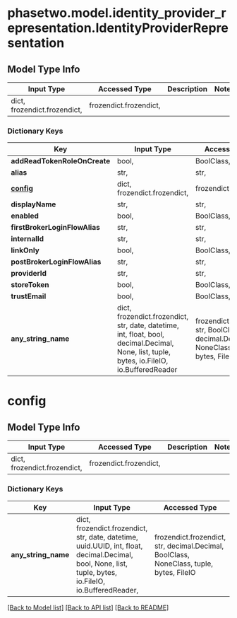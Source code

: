 # phasetwo.model.identity_provider_representation.IdentityProviderRepresentation

## Model Type Info
Input Type | Accessed Type | Description | Notes
------------ | ------------- | ------------- | -------------
dict, frozendict.frozendict,  | frozendict.frozendict,  |  | 

### Dictionary Keys
Key | Input Type | Accessed Type | Description | Notes
------------ | ------------- | ------------- | ------------- | -------------
**addReadTokenRoleOnCreate** | bool,  | BoolClass,  |  | [optional] 
**alias** | str,  | str,  |  | [optional] 
**[config](#config)** | dict, frozendict.frozendict,  | frozendict.frozendict,  |  | [optional] 
**displayName** | str,  | str,  |  | [optional] 
**enabled** | bool,  | BoolClass,  |  | [optional] 
**firstBrokerLoginFlowAlias** | str,  | str,  |  | [optional] 
**internalId** | str,  | str,  |  | [optional] 
**linkOnly** | bool,  | BoolClass,  |  | [optional] 
**postBrokerLoginFlowAlias** | str,  | str,  |  | [optional] 
**providerId** | str,  | str,  |  | [optional] 
**storeToken** | bool,  | BoolClass,  |  | [optional] 
**trustEmail** | bool,  | BoolClass,  |  | [optional] 
**any_string_name** | dict, frozendict.frozendict, str, date, datetime, int, float, bool, decimal.Decimal, None, list, tuple, bytes, io.FileIO, io.BufferedReader | frozendict.frozendict, str, BoolClass, decimal.Decimal, NoneClass, tuple, bytes, FileIO | any string name can be used but the value must be the correct type | [optional]

# config

## Model Type Info
Input Type | Accessed Type | Description | Notes
------------ | ------------- | ------------- | -------------
dict, frozendict.frozendict,  | frozendict.frozendict,  |  | 

### Dictionary Keys
Key | Input Type | Accessed Type | Description | Notes
------------ | ------------- | ------------- | ------------- | -------------
**any_string_name** | dict, frozendict.frozendict, str, date, datetime, uuid.UUID, int, float, decimal.Decimal, bool, None, list, tuple, bytes, io.FileIO, io.BufferedReader,  | frozendict.frozendict, str, decimal.Decimal, BoolClass, NoneClass, tuple, bytes, FileIO | any string name can be used but the value must be the correct type | [optional]

[[Back to Model list]](../../README.md#documentation-for-models) [[Back to API list]](../../README.md#documentation-for-api-endpoints) [[Back to README]](../../README.md)

